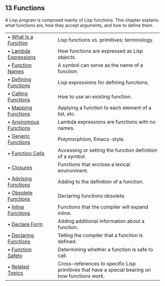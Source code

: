 

## 13 Functions

A Lisp program is composed mainly of Lisp functions. This chapter explains what functions are, how they accept arguments, and how to define them.

|                                                   |    |                                                                                                 |
| :------------------------------------------------ | -- | :---------------------------------------------------------------------------------------------- |
| • [What Is a Function](What-Is-a-Function.html)   |    | Lisp functions vs. primitives; terminology.                                                     |
| • [Lambda Expressions](Lambda-Expressions.html)   |    | How functions are expressed as Lisp objects.                                                    |
| • [Function Names](Function-Names.html)           |    | A symbol can serve as the name of a function.                                                   |
| • [Defining Functions](Defining-Functions.html)   |    | Lisp expressions for defining functions.                                                        |
| • [Calling Functions](Calling-Functions.html)     |    | How to use an existing function.                                                                |
| • [Mapping Functions](Mapping-Functions.html)     |    | Applying a function to each element of a list, etc.                                             |
| • [Anonymous Functions](Anonymous-Functions.html) |    | Lambda expressions are functions with no names.                                                 |
| • [Generic Functions](Generic-Functions.html)     |    | Polymorphism, Emacs-style.                                                                      |
| • [Function Cells](Function-Cells.html)           |    | Accessing or setting the function definition of a symbol.                                       |
| • [Closures](Closures.html)                       |    | Functions that enclose a lexical environment.                                                   |
| • [Advising Functions](Advising-Functions.html)   |    | Adding to the definition of a function.                                                         |
| • [Obsolete Functions](Obsolete-Functions.html)   |    | Declaring functions obsolete.                                                                   |
| • [Inline Functions](Inline-Functions.html)       |    | Functions that the compiler will expand inline.                                                 |
| • [Declare Form](Declare-Form.html)               |    | Adding additional information about a function.                                                 |
| • [Declaring Functions](Declaring-Functions.html) |    | Telling the compiler that a function is defined.                                                |
| • [Function Safety](Function-Safety.html)         |    | Determining whether a function is safe to call.                                                 |
| • [Related Topics](Related-Topics.html)           |    | Cross-references to specific Lisp primitives that have a special bearing on how functions work. |
